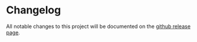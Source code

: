 # Changelog
All notable changes to this project will be documented on the [github release page](https://github.com/jitsucom/eventnative/releases).